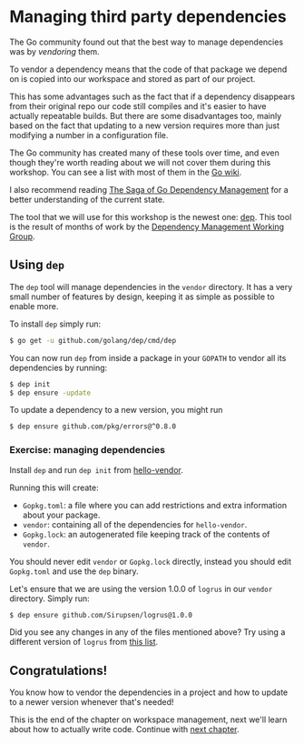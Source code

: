 # Managing third party dependencies

The Go community found out that the best way to manage dependencies was by _vendoring_ them.

To vendor a dependency means that the code of that package we depend on is copied into our
workspace and stored as part of our project.

This has some advantages such as the fact that if a dependency disappears from their original
repo our code still compiles and it's easier to have actually repeatable builds.
But there are some disadvantages too, mainly based on the fact that updating to a new version
requires more than just modifying a number in a configuration file.

The Go community has created many of these tools over time, and even though they're worth
reading about we will not cover them during this workshop. You can see a list with most
of them in the [Go wiki](https://github.com/golang/go/wiki/PackageManagementTools).

I also recommend reading [The Saga of Go Dependency Management](https://blog.gopheracademy.com/advent-2016/saga-go-dependency-management/)
for a better understanding of the current state.

The tool that we will use for this workshop is the newest one: [dep](https://github.com/golang/dep).
This tool is the result of months of work by the [Dependency Management Working Group](https://groups.google.com/forum/#!forum/go-package-management).

## Using `dep`

The `dep` tool will manage dependencies in the `vendor` directory.
It has a very small number of features by design, keeping it as simple as possible to enable more.

To install `dep` simply run:

```bash
$ go get -u github.com/golang/dep/cmd/dep
```

You can now run `dep` from inside a package in your `GOPATH` to vendor all its dependencies by running:

```bash
$ dep init
$ dep ensure -update
```

To update a dependency to a new version, you might run

```bash
$ dep ensure github.com/pkg/errors@^0.8.0
```

### Exercise: managing dependencies

Install `dep` and run `dep init` from [hello-vendor](hello-vendor).

Running this will create:

- `Gopkg.toml`: a file where you can add restrictions and extra information about your package.
- `vendor`: containing all of the dependencies for `hello-vendor`.
- `Gopkg.lock`: an autogenerated file keeping track of the contents of `vendor`.

You should never edit `vendor` or `Gopkg.lock` directly, instead you should edit `Gopkg.toml`
and use the `dep` binary.

Let's ensure that we are using the version 1.0.0 of `logrus` in our `vendor` directory. Simply run:

```bash
$ dep ensure github.com/Sirupsen/logrus@1.0.0
```

Did you see any changes in any of the files mentioned above? Try using a different version of `logrus` from
[this list](https://github.com/sirupsen/logrus/releases).

## Congratulations!

You know how to vendor the dependencies in a project and how to update to a newer version whenever that's
needed!

This is the end of the chapter on workspace management, next we'll learn about how to actually write code.
Continue with [next chapter](../2-writing/1-editors-and-plugins.md).
